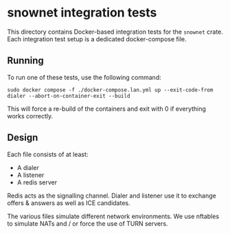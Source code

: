 # snownet integration tests

This directory contains Docker-based integration tests for the `snownet` crate.
Each integration test setup is a dedicated docker-compose file.

## Running

To run one of these tests, use the following command:

```shell
sudo docker compose -f ./docker-compose.lan.yml up --exit-code-from dialer --abort-on-container-exit --build
```

This will force a re-build of the containers and exit with 0 if everything works correctly.

## Design

Each file consists of at least:

- A dialer
- A listener
- A redis server

Redis acts as the signalling channel.
Dialer and listener use it to exchange offers & answers as well as ICE candidates.

The various files simulate different network environments.
We use nftables to simulate NATs and / or force the use of TURN servers.
